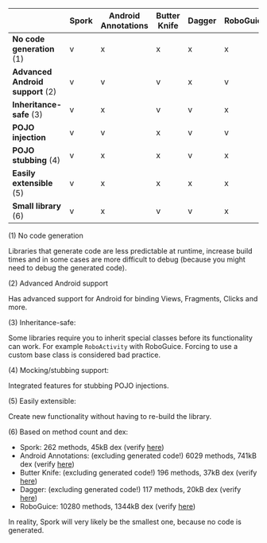 |   | Spork | Android Annotations | Butter Knife | Dagger | RoboGuice |
|---|---|---|---|---|---|
| **No code generation** (1) | v | x | x | x | x |
| **Advanced Android support** (2) | v | v | v | x | v |
| **Inheritance-safe** (3) | v | x | v | v | x |
| **POJO injection** | v | v | x | v | v |
| **POJO stubbing** (4) | v | x | x | v | x |
| **Easily extensible** (5) | v | x | x | x | x |
| **Small library** (6) | v | x | v | v | x |


(1) No code generation

Libraries that generate code are less predictable at runtime, increase build times and in some cases are more difficult to debug (because you might need to debug the generated code).

(2) Advanced Android support

Has advanced support for Android for binding Views, Fragments, Clicks and more.

(3) Inheritance-safe:

Some libraries require you to inherit special classes before its functionality can work. For example `RoboActivity` with RoboGuice. Forcing to use a custom base class is considered bad practice.

(4) Mocking/stubbing support:

Integrated features for stubbing POJO injections.

(5) Easily extensible:

Create new functionality without having to re-build the library.

(6) Based on method count and dex:

- Spork: 262 methods, 45kB dex (verify [here](http://www.methodscount.com/?lib=io.github.sporklibrary%3Aspork-android%3A3.0.0))
- Android Annotations: (excluding generated code!) 6029 methods, 741kB dex (verify [here](http://www.methodscount.com/?lib=org.androidannotations%3Aandroidannotations%3A4.1.0))
- Butter Knife: (excluding generated code!) 196 methods, 37kB dex (verify [here](http://www.methodscount.com/?lib=com.jakewharton%3Abutterknife%3A8.3.0))
- Dagger: (excluding generated code!) 117 methods, 20kB dex (verify [here](http://www.methodscount.com/?lib=com.google.dagger%3Adagger%3A2.1))
- RoboGuice: 10280 methods, 1344kB dex (verify [here](http://www.methodscount.com/?lib=org.roboguice%3Aroboguice%3A4.0.0))

In reality, Spork will very likely be the smallest one, because no code is generated.